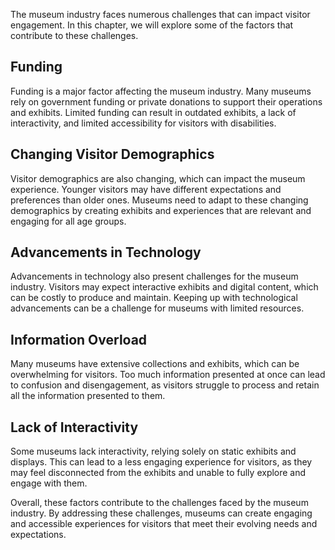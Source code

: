 
The museum industry faces numerous challenges that can impact visitor engagement. In this chapter, we will explore some of the factors that contribute to these challenges.

Funding
-------

Funding is a major factor affecting the museum industry. Many museums rely on government funding or private donations to support their operations and exhibits. Limited funding can result in outdated exhibits, a lack of interactivity, and limited accessibility for visitors with disabilities.

Changing Visitor Demographics
-----------------------------

Visitor demographics are also changing, which can impact the museum experience. Younger visitors may have different expectations and preferences than older ones. Museums need to adapt to these changing demographics by creating exhibits and experiences that are relevant and engaging for all age groups.

Advancements in Technology
--------------------------

Advancements in technology also present challenges for the museum industry. Visitors may expect interactive exhibits and digital content, which can be costly to produce and maintain. Keeping up with technological advancements can be a challenge for museums with limited resources.

Information Overload
--------------------

Many museums have extensive collections and exhibits, which can be overwhelming for visitors. Too much information presented at once can lead to confusion and disengagement, as visitors struggle to process and retain all the information presented to them.

Lack of Interactivity
---------------------

Some museums lack interactivity, relying solely on static exhibits and displays. This can lead to a less engaging experience for visitors, as they may feel disconnected from the exhibits and unable to fully explore and engage with them.

Overall, these factors contribute to the challenges faced by the museum industry. By addressing these challenges, museums can create engaging and accessible experiences for visitors that meet their evolving needs and expectations.
